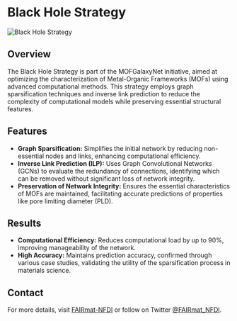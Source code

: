 # Black Hole Strategy

![Black Hole Strategy](./BL.jpg) <!-- Ensure BL.jpg is uploaded and available at this path -->

## Overview

The Black Hole Strategy is part of the MOFGalaxyNet initiative, aimed at optimizing the characterization of Metal-Organic Frameworks (MOFs) using advanced computational methods. This strategy employs graph sparsification techniques and inverse link prediction to reduce the complexity of computational models while preserving essential structural features.

## Features

- **Graph Sparsification:** Simplifies the initial network by reducing non-essential nodes and links, enhancing computational efficiency.
- **Inverse Link Prediction (ILP):** Uses Graph Convolutional Networks (GCNs) to evaluate the redundancy of connections, identifying which can be removed without significant loss of network integrity.
- **Preservation of Network Integrity:** Ensures the essential characteristics of MOFs are maintained, facilitating accurate predictions of properties like pore limiting diameter (PLD).

## Results

- **Computational Efficiency:** Reduces computational load by up to 90%, improving manageability of the network.
- **High Accuracy:** Maintains prediction accuracy, confirmed through various case studies, validating the utility of the sparsification process in materials science.

## Contact

For more details, visit [FAIRmat-NFDI](http://www.fairmat-nfdi.eu) or follow on Twitter [@FAIRmat_NFDI](https://twitter.com/FAIRmat_NFDI).

